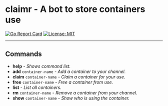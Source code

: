 # claimr - A bot to store containers use
[![Go Report Card](https://goreportcard.com/badge/github.com/evandroflores/claimr)](https://goreportcard.com/report/github.com/evandroflores/claimr) [![License: MIT](https://img.shields.io/badge/License-MIT-green.svg)](https://opensource.org/licenses/MIT)

---

## Commands

* **help** - *Shows command list.*
* **add** `container-name` - *Add a container to your channel.*
* **claim** `container-name` - *Claim a container for your use.*
* **free** `container-name` - *Free a container from use.*
* **list** - *List all containers.*
* **rm** `container-name` - *Remove a container from your channel.*
* **show** `container-name` - *Show who is using the container.*
